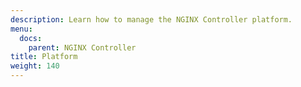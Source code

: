 ```yaml
---
description: Learn how to manage the NGINX Controller platform.
menu:
  docs:
    parent: NGINX Controller
title: Platform
weight: 140
---
```

